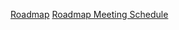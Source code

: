 [Roadmap](https://github.com/eclipse/che/wiki/Roadmap)
[Roadmap Meeting Schedule](https://github.com/eclipse/che/wiki/Roadmap-Meeting-Schedule)
